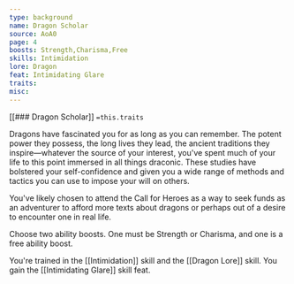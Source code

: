 ```yaml
---
type: background
name: Dragon Scholar 
source: AoA0
page: 4
boosts: Strength,Charisma,Free
skills: Intimidation
lore: Dragon
feat: Intimidating Glare
traits: 
misc: 
---
```


[[### Dragon Scholar]]
`=this.traits`


Dragons have fascinated you for as long as you can remember. The potent power they possess, the long lives they lead, the ancient traditions they inspire—whatever the source of your interest, you've spent much of your life to this point immersed in all things draconic. These studies have bolstered your self-confidence and given you a wide range of methods and tactics you can use to impose your will on others.

You've likely chosen to attend the Call for Heroes as a way to seek funds as an adventurer to afford more texts about dragons or perhaps out of a desire to encounter one in real life.

Choose two ability boosts. One must be Strength or Charisma, and one is a free ability boost.

You're trained in the [[Intimidation]] skill and the [[Dragon Lore]] skill. You gain the [[Intimidating Glare]] skill feat.

